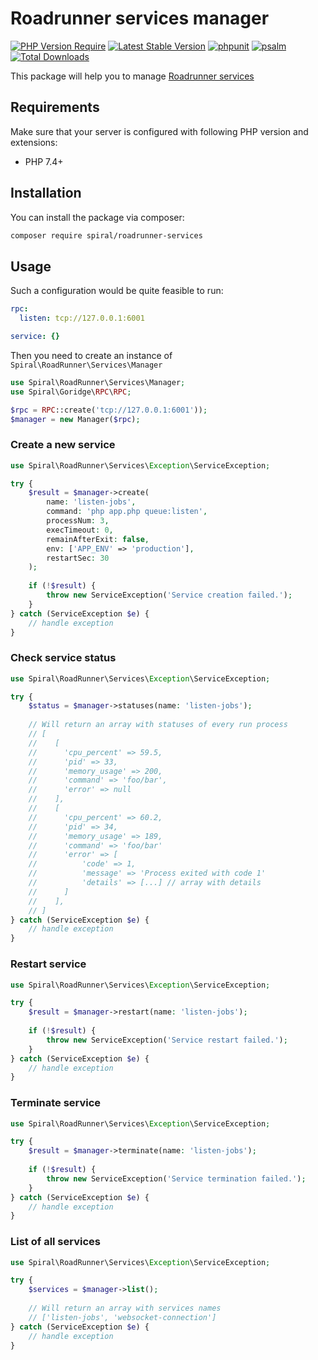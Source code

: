# Roadrunner services manager

[![PHP Version Require](https://poser.pugx.org/spiral/roadrunner-services/require/php)](https://packagist.org/packages/spiral/roadrunner-services)
[![Latest Stable Version](https://poser.pugx.org/spiral/roadrunner-services/v/stable)](https://packagist.org/packages/spiral/roadrunner-services)
[![phpunit](https://github.com/spiral/roadrunner-services/actions/workflows/phpunit.yml/badge.svg)](https://github.com/spiral/roadrunner-services/actions)
[![psalm](https://github.com/spiral/roadrunner-services/actions/workflows/psalm.yml/badge.svg)](https://github.com/spiral/roadrunner-services/actions)
[![Total Downloads](https://poser.pugx.org/spiral/roadrunner-services/downloads)](https://packagist.org/packages/spiral/roadrunner-services)

This package will help you to manage [Roadrunner services](https://roadrunner.dev/docs/beep-beep-service)

## Requirements

Make sure that your server is configured with following PHP version and extensions:

- PHP 7.4+

## Installation

You can install the package via composer:

```bash
composer require spiral/roadrunner-services
```

## Usage

Such a configuration would be quite feasible to run:

```yaml
rpc:
  listen: tcp://127.0.0.1:6001

service: {}
```

Then you need to create an instance of `Spiral\RoadRunner\Services\Manager`

```php
use Spiral\RoadRunner\Services\Manager;
use Spiral\Goridge\RPC\RPC;

$rpc = RPC::create('tcp://127.0.0.1:6001'));
$manager = new Manager($rpc);
```

### Create a new service

```php
use Spiral\RoadRunner\Services\Exception\ServiceException;

try {
    $result = $manager->create(
        name: 'listen-jobs', 
        command: 'php app.php queue:listen',
        processNum: 3,
        execTimeout: 0,
        remainAfterExit: false,
        env: ['APP_ENV' => 'production'],
        restartSec: 30
    );
    
    if (!$result) {
        throw new ServiceException('Service creation failed.');
    }
} catch (ServiceException $e) {
    // handle exception
}
```

### Check service status

```php
use Spiral\RoadRunner\Services\Exception\ServiceException;

try {
    $status = $manager->statuses(name: 'listen-jobs');
    
    // Will return an array with statuses of every run process
    // [
    //    [
    //      'cpu_percent' => 59.5,
    //      'pid' => 33,
    //      'memory_usage' => 200,
    //      'command' => 'foo/bar',
    //      'error' => null
    //    ],
    //    [
    //      'cpu_percent' => 60.2,
    //      'pid' => 34,
    //      'memory_usage' => 189,
    //      'command' => 'foo/bar'
    //      'error' => [
    //          'code' => 1,
    //          'message' => 'Process exited with code 1'
    //          'details' => [...] // array with details
    //      ]
    //    ],
    // ] 
} catch (ServiceException $e) {
    // handle exception
}
```

### Restart service

```php
use Spiral\RoadRunner\Services\Exception\ServiceException;

try {
    $result = $manager->restart(name: 'listen-jobs');
    
    if (!$result) {
        throw new ServiceException('Service restart failed.');
    }
} catch (ServiceException $e) {
    // handle exception
}
```

### Terminate service

```php
use Spiral\RoadRunner\Services\Exception\ServiceException;

try {
    $result = $manager->terminate(name: 'listen-jobs');
    
    if (!$result) {
        throw new ServiceException('Service termination failed.');
    }
} catch (ServiceException $e) {
    // handle exception
}
```

### List of all services

```php
use Spiral\RoadRunner\Services\Exception\ServiceException;

try {
    $services = $manager->list();
    
    // Will return an array with services names
    // ['listen-jobs', 'websocket-connection'] 
} catch (ServiceException $e) {
    // handle exception
}
```
